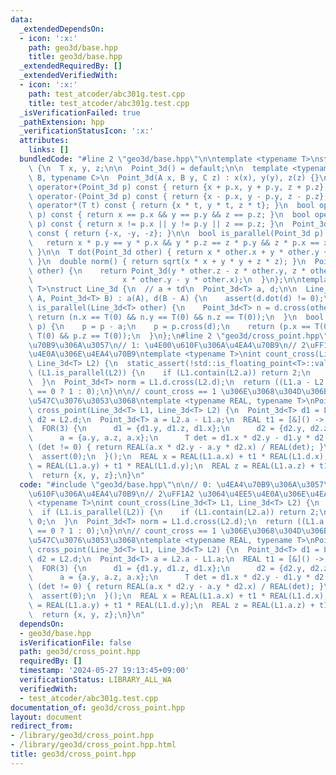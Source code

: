 ```yaml
---
data:
  _extendedDependsOn:
  - icon: ':x:'
    path: geo3d/base.hpp
    title: geo3d/base.hpp
  _extendedRequiredBy: []
  _extendedVerifiedWith:
  - icon: ':x:'
    path: test_atcoder/abc301g.test.cpp
    title: test_atcoder/abc301g.test.cpp
  _isVerificationFailed: true
  _pathExtension: hpp
  _verificationStatusIcon: ':x:'
  attributes:
    links: []
  bundledCode: "#line 2 \"geo3d/base.hpp\"\n\ntemplate <typename T>\nstruct Point_3d\
    \ {\n  T x, y, z;\n\n  Point_3d() = default;\n\n  template <typename A, typename\
    \ B, typename C>\n  Point_3d(A x, B y, C z) : x(x), y(y), z(z) {}\n\n  Point_3d\
    \ operator+(Point_3d p) const { return {x + p.x, y + p.y, z + p.z}; }\n  Point_3d\
    \ operator-(Point_3d p) const { return {x - p.x, y - p.y, z - p.z}; }\n  Point_3d\
    \ operator*(T t) const { return {x * t, y * t, z * t}; }\n  bool operator==(Point_3d\
    \ p) const { return x == p.x && y == p.y && z == p.z; }\n  bool operator!=(Point_3d\
    \ p) const { return x != p.x || y != p.y || z == p.z; }\n  Point_3d operator-()\
    \ const { return {-x, -y, -z}; }\n\n  bool is_parallel(Point_3d p) const {\n \
    \   return x * p.y == y * p.x && y * p.z == z * p.y && z * p.x == x * p.z;\n \
    \ }\n\n  T dot(Point_3d other) { return x * other.x + y * other.y + z * other.z;\
    \ }\n  double norm() { return sqrt(x * x + y * y + z * z); }\n  Point_3d cross(Point_3d\
    \ other) {\n    return Point_3d(y * other.z - z * other.y, z * other.x - x * other.z,\n\
    \                    x * other.y - y * other.x);\n  }\n};\n\ntemplate <typename\
    \ T>\nstruct Line_3d {\n  // a + td\n  Point_3d<T> a, d;\n\n  Line_3d(Point_3d<T>\
    \ A, Point_3d<T> B) : a(A), d(B - A) {\n    assert(d.dot(d) != 0);\n  }\n  bool\
    \ is_parallel(Line_3d<T> other) {\n    Point_3d<T> n = d.cross(other.d);\n   \
    \ return (n.x == T(0) && n.y == T(0) && n.z == T(0));\n  }\n  bool contain(Point_3d<T>\
    \ p) {\n    p = p - a;\n    p = p.cross(d);\n    return (p.x == T(0) && p.y ==\
    \ T(0) && p.z == T(0));\n  }\n};\n#line 2 \"geo3d/cross_point.hpp\"\n\n// 0: \u4EA4\
    \u70B9\u306A\u3057\n// 1: \u4E00\u610F\u306A\u4EA4\u70B9\n// 2\uFF1A2 \u3064\u4EE5\
    \u4E0A\u306E\u4EA4\u70B9\ntemplate <typename T>\nint count_cross(Line_3d<T> L1,\
    \ Line_3d<T> L2) {\n  static_assert(!std::is_floating_point<T>::value);\n  if\
    \ (L1.is_parallel(L2)) {\n    if (L1.contain(L2.a)) return 2;\n    return 0;\n\
    \  }\n  Point_3d<T> norm = L1.d.cross(L2.d);\n  return ((L1.a - L2.a).dot(norm)\
    \ == 0 ? 1 : 0);\n}\n\n// count_cross == 1 \u306E\u3068\u304D\u306B\u3060\u3051\
    \u547C\u3076\u3053\u3068\ntemplate <typename REAL, typename T>\nPoint_3d<REAL>\
    \ cross_point(Line_3d<T> L1, Line_3d<T> L2) {\n  Point_3d<T> d1 = L1.d;\n  Point_3d<T>\
    \ d2 = L2.d;\n  Point_3d<T> a = L2.a - L1.a;\n  REAL t1 = [&]() -> REAL {\n  \
    \  FOR(3) {\n      d1 = {d1.y, d1.z, d1.x};\n      d2 = {d2.y, d2.z, d2.x};\n\
    \      a = {a.y, a.z, a.x};\n      T det = d1.x * d2.y - d1.y * d2.x;\n      if\
    \ (det != 0) { return REAL(a.x * d2.y - a.y * d2.x) / REAL(det); }\n    }\n  \
    \  assert(0);\n  }();\n  REAL x = REAL(L1.a.x) + t1 * REAL(L1.d.x);\n  REAL y\
    \ = REAL(L1.a.y) + t1 * REAL(L1.d.y);\n  REAL z = REAL(L1.a.z) + t1 * REAL(L1.d.z);\n\
    \  return {x, y, z};\n}\n"
  code: "#include \"geo3d/base.hpp\"\n\n// 0: \u4EA4\u70B9\u306A\u3057\n// 1: \u4E00\
    \u610F\u306A\u4EA4\u70B9\n// 2\uFF1A2 \u3064\u4EE5\u4E0A\u306E\u4EA4\u70B9\ntemplate\
    \ <typename T>\nint count_cross(Line_3d<T> L1, Line_3d<T> L2) {\n  static_assert(!std::is_floating_point<T>::value);\n\
    \  if (L1.is_parallel(L2)) {\n    if (L1.contain(L2.a)) return 2;\n    return\
    \ 0;\n  }\n  Point_3d<T> norm = L1.d.cross(L2.d);\n  return ((L1.a - L2.a).dot(norm)\
    \ == 0 ? 1 : 0);\n}\n\n// count_cross == 1 \u306E\u3068\u304D\u306B\u3060\u3051\
    \u547C\u3076\u3053\u3068\ntemplate <typename REAL, typename T>\nPoint_3d<REAL>\
    \ cross_point(Line_3d<T> L1, Line_3d<T> L2) {\n  Point_3d<T> d1 = L1.d;\n  Point_3d<T>\
    \ d2 = L2.d;\n  Point_3d<T> a = L2.a - L1.a;\n  REAL t1 = [&]() -> REAL {\n  \
    \  FOR(3) {\n      d1 = {d1.y, d1.z, d1.x};\n      d2 = {d2.y, d2.z, d2.x};\n\
    \      a = {a.y, a.z, a.x};\n      T det = d1.x * d2.y - d1.y * d2.x;\n      if\
    \ (det != 0) { return REAL(a.x * d2.y - a.y * d2.x) / REAL(det); }\n    }\n  \
    \  assert(0);\n  }();\n  REAL x = REAL(L1.a.x) + t1 * REAL(L1.d.x);\n  REAL y\
    \ = REAL(L1.a.y) + t1 * REAL(L1.d.y);\n  REAL z = REAL(L1.a.z) + t1 * REAL(L1.d.z);\n\
    \  return {x, y, z};\n}\n"
  dependsOn:
  - geo3d/base.hpp
  isVerificationFile: false
  path: geo3d/cross_point.hpp
  requiredBy: []
  timestamp: '2024-05-27 19:13:45+09:00'
  verificationStatus: LIBRARY_ALL_WA
  verifiedWith:
  - test_atcoder/abc301g.test.cpp
documentation_of: geo3d/cross_point.hpp
layout: document
redirect_from:
- /library/geo3d/cross_point.hpp
- /library/geo3d/cross_point.hpp.html
title: geo3d/cross_point.hpp
---
```

